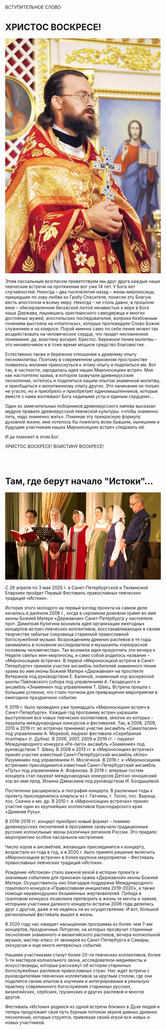 ВСТУПИТЕЛЬНОЕ СЛОВО

<h1>ХРИСТОС ВОСКРЕСЕ!</h1>
<img src="https://raw.githubusercontent.com/Max1992/fde-storage/master/pictures/history/1-dimitrii.jpg" class="photo" />
<p>
Этим пасхальным возгласом приветствуем мы друг друга каждые наши певческие встречи на протяжении вот уже 14 лет. У Бога нет случайностей. Некогда – два тысячелетия назад – жены-мироносицы, пришедшие по зову любви ко Гробу Спасителя, понесли эту Благую весть апостолом и всему миру. Некогда – не столь давно, в прошлом веке – обескровленная бесовской лютой ненавистью к вере в Бога наша Держава, лишившись христианского самодержца и многих достойных мужей, апостольских последователей, вопреки безбожным гонениям выстояла на «платочках», которые проповедали Слово Божие служением и на клиросе. Порой именно само по себе пение может так воздействовать на человеческое сердце, что придет несомненное понимание: да, воистину воскрес Христос. Бережное пение молитвы – это ненавязчивое и в тоже время мощное средство благовестия.
</p>
<p>
Естественно также и бережное отношение к древнему опыту песномолитвы. Поэтому в современном церковном пространстве появилось желание прикоснуться к этому опыту и поделиться им. Вот так, в частности, зародилась идея наших Мироносицких встреч. Мне как настоятелю храма, в котором зазвучали древнерусские песнопения, хотелось и поделиться нашим опытом знаменной молитвы, и приобщиться к молитвенному опыту других. Это начинание не только не угасло, но и приобрело и приобретает единомышленников, которые вместе с нами воспевают Бога «едиными усты и единым сердцем»…
</p>
<p>
Один из замечательных поборников древнерусского напева высказал мудрое правило древнерусской певческой культуры: «чтобы знаменно петь, надо знаменно жить». Поминая эту прекрасную формулу духовной жизни, мне хотелось бы пожелать всем бывшим, нынешним и будущим участникам наших Мироносицких встреч следовать ей.
</p>
<p>
И да поможет в этом Бог.
</p>
<p>
ХРИСТОС ВОСКРЕСЕ! ВОИСТИНУ ВОСКРЕСЕ!
</p>
<br />
<br />

<h1>
Там, где берут начало "Истоки"…
</h1>
<img src="https://raw.githubusercontent.com/Max1992/fde-storage/master/pictures/history/2-derzhavnaya.jpg" class="photo" />
<p>
С 26 апреля по 3 мая 2020 г. в Санкт-Петербургской и Тихвинской Епархиях пройдет Первый Фестиваль православных певческих традиций «Истоки». </p>
<p>
История этого молодого на первый взгляд проекта на самом деле началась в далеком 2006 г., когда в скромном домовом храме во имя иконы Божией Матери «Державная» Санкт-Петербурга у настоятеля прот. Димитрия Кулигина возникла идея организации ежегодных концертов-встреч певческих коллективов, восстанавливающих в своем творчестве забытые сокровища старинной православной богослужебной музыки. Возрождением древних распевов в те годы занимались в основном исследователи и музыканты «прекрасной половины человечества». Так возникла идея приурочить эти вечера к Неделе святых жен-мироносиц, и само собой родилось название  – «Мироносицкие встречи». В первой «Мироносицкой встрече в Санкт-Петербурге» приняли участие ансамбль любителей знаменного пения храма во имя иконы Божией Матери «Державная» на проспекте Ветеранов под руководством Е. Балиной, знаменный хор воскресной школы Павловского собора под управлением А. Гвоздецкого и ансамбль «Знамение» под управлением Т. Швец. Встреча прошла с большим успехом, что стало толчком для превращения мероприятия в ежегодное праздничное событие. 
</p>

<p>
К 2019 г. было проведено уже тринадцать «Мироносицких встреч в Санкт-Петербурге». Каждый год программу встреч украшали выступления все новых певческих коллективов, многие из которых - лауреаты международных конкурсов и фестивалей. Так, в 2008, 2009, 2010 и 2019 гг. во встречах принимал участие ансамбль «Самогласен» под управлением А. Моревой, лауреат фестиваля «Серебряная псалтирь» (г. Дубна). В 2006, 2007, 2009 и 2019 гг. - лауреат Международного конкурса «Ре-лиго» ансамбль «Знамение» под руководством Т. Швец. В 2008 и 2013 гг. в «Мироносицких встречах» принял участие известный Санкт-Петербургский ансамбль «Ключ Разумения» под управлением Н. Мосягиной. В 2016 г. к «Мироносицким встречам» присоединился известный Санкт-Петербургский ансамбль «Путь» под управлением А. Фофонова. В 2019 г. впервые гостем концерта стал лауреат международных конкурсов Детско-юношеский хор во имя прпд. Иоанна Дамаскина под руководством И. Болдышевой. 
</p>

<p>
Постепенно расширялась и география концерта. В различные годы к проекту присоединялись клиросы из г. Гатчины, г. Тосно, пос. Вырица, пос. Скачки и мн. др. В 2010 г. в «Мироносицких встречах» принял участие один из крупнейших коллективов Краснодарского края «Древняя Русь».  
</p>
<p>
В 2018-2019 гг. концерт приобрел новый формат – помимо древнерусских песнопений в программе зазвучали традиционные русские колокольные звоны различных регионов России. Это придало мероприятию особое пасхальное настроение.
</p>
<p>
Число хоров и ансамблей, желающих присоединится к концерту, возрастало из года в год, и в 2020 г. было принято решение включить «Мироносицкие встречи» в более крупное мероприятие – Фестиваль православных певческих традиций «Истоки».
</p>  
<p>
Рождение «Истоков» стало важной вехой в истории проекта и значимым событием для прихожан храма «Державной» иконы Божией Матери. Осуществилось оно благодаря поддержке Международного грантового конкурса «Православная инициатива 2019-2020», а также помощи неравнодушних безымянных жертвователей. Победа в грантовом конкурсе позволила претворить в жизнь те мечты и чаяния, которыми участники далекого концерта-встречи 2006 года делились друг с другом, даже и не надеясь на их осуществление. И вот, большой региональный фестиваль вышел в жизнь.
</p>
<p>
В 2020 году нас ожидает насыщенная программа из более чем 7-ми концертов, праздничные Литургии, на которых прозвучат старинные песнопения знаменного и византийского распевов, вечера колокольной музыки, мастер-класс от звонарей из Санкт-Петербурга и Самары, экскурсии и еще много интересных событий.
</p>
<p>
Нашими участниками станут более 20-ти певческих коллективов, более 5-ти мастеров колокольного звона, исследователи-медиевисты и искусствоведы, которые расскажут об истории старинных богослужебных распевов православных стран. Нас ждет встреча с руководителями певческих коллективов за круглым столом, где они поделятся своим опытом в изучении и интегрировании в реальную практику современного богослужения старинных русских, византийских, сербских, грузинских и других распевов и многое другое.
</p>
<p>
Фестиваль «Истоки» родился из одной встречи близких в Духе людей и теперь продолжает свой путь бурным потоком звуков дивных древних песнопений, которые струятся, привлекая своей игрой все новых и новых участников. 
</p>

